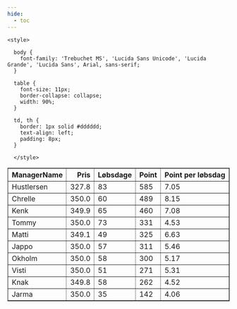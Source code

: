 ```yaml
---
hide:
  - toc
---
```


<!doctype html>
<html lang="en">
  <head>
    <meta charset="UTF-8" />
    <meta name="viewport" content="width=device-width, initial-scale=1.0" />
    <title> C Y K E L V E N N E R </title>

    <style>

      body {
        font-family: 'Trebuchet MS', 'Lucida Sans Unicode', 'Lucida Grande', 'Lucida Sans', Arial, sans-serif;
      }

      table {
        font-size: 11px;
        border-collapse: collapse;
        width: 90%;
      }
      
      td, th {
        border: 1px solid #dddddd;
        text-align: left;
        padding: 8px;
      }
      
      </style>
  </head>
  <body>
  <table border="1" class="dataframe" id="filterabletable">
  <thead>
    <tr style="text-align: right;">
      <th>ManagerName</th>
      <th>Pris</th>
      <th>Løbsdage</th>
      <th>Point</th>
      <th>Point per løbsdag</th>
    </tr>
  </thead>
  <tbody>
    <tr>
      <td>Hustlersen</td>
      <td>327.8</td>
      <td>83</td>
      <td>585</td>
      <td>7.05</td>
    </tr>
    <tr>
      <td>Chrelle</td>
      <td>350.0</td>
      <td>60</td>
      <td>489</td>
      <td>8.15</td>
    </tr>
    <tr>
      <td>Kenk</td>
      <td>349.9</td>
      <td>65</td>
      <td>460</td>
      <td>7.08</td>
    </tr>
    <tr>
      <td>Tommy</td>
      <td>350.0</td>
      <td>73</td>
      <td>331</td>
      <td>4.53</td>
    </tr>
    <tr>
      <td>Matti</td>
      <td>349.1</td>
      <td>49</td>
      <td>325</td>
      <td>6.63</td>
    </tr>
    <tr>
      <td>Jappo</td>
      <td>350.0</td>
      <td>57</td>
      <td>311</td>
      <td>5.46</td>
    </tr>
    <tr>
      <td>Okholm</td>
      <td>350.0</td>
      <td>58</td>
      <td>300</td>
      <td>5.17</td>
    </tr>
    <tr>
      <td>Visti</td>
      <td>350.0</td>
      <td>51</td>
      <td>271</td>
      <td>5.31</td>
    </tr>
    <tr>
      <td>Knak</td>
      <td>349.8</td>
      <td>58</td>
      <td>262</td>
      <td>4.52</td>
    </tr>
    <tr>
      <td>Jarma</td>
      <td>350.0</td>
      <td>35</td>
      <td>142</td>
      <td>4.06</td>
    </tr>
  </tbody>
</table>
<script src="../js/tablefilter/tablefilter.js"></script>

  <script data-config>
    var tfConfig = {
      base_path: '../js/tablefilter/',
      alternate_rows: true,
      btn_reset: {
          text: 'Nulstil'
      },
      auto_filter: {
        delay: 1100 //milliseconds
      },
 
      loader: true,
      no_results_message: true,  

      // columns data types
      col_types: [
          'string',
          { type: 'formatted-number', decimal: '.', thousands: ',' },
          'number',
          'number',
          { type: 'formatted-number', decimal: '.', thousands: ',' },
      ],

      // Sort extension: in this example the column data types are provided by the
      // 'col_types' property. The sort extension also has a 'types' property
      // defining the columns data type for column sorting. If the 'types'
      // property is not defined, the sorting extension will fallback to
      // the 'col_types' definitions.
      extensions: [{ name: 'sort' }]
  };

  var tf = new TableFilter('filterabletable', tfConfig);
  tf.init();
</script>
    
  </body>
</html>